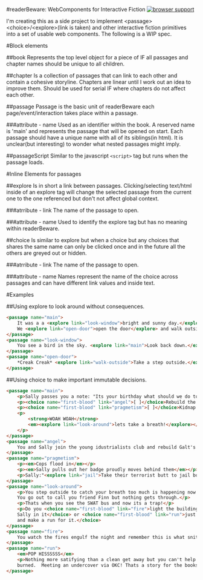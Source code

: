 #readerBeware: WebComponents for Interactive Fiction
[![browser support](https://ci.testling.com/glassresistor/readerBeware.png)
](https://ci.testling.com/glassresistor/readerBeware)

I'm creating this as a side project to implement \<passage\> \<choice\>/\<explore\>(link is taken) and other interactive fiction primitives into a set of usable web components. The following is a WIP spec.


#Block elements

##book
Represents the top level object for a piece of IF all passages and chapter names should be unique to all children.

##chapter
Is a collection of passages that can link to each other and contain a cohesive storyline.  Chapters are linear until I work out an idea to improve them.  Should be used for serial IF where chapters do not affect each other.

##passage
Passage is the basic unit of readerBeware each page/event/interaction takes place within a passage.

###attribute - name
Used as an identifier within the book. A reserved name is 'main' and represents the passage that will be opened on start.  Each passage should have a unique name with all of its siblings(in html).  It is unclear(but interesting) to wonder what nested passages might imply.


##passageScript
Similar to the javascript `<script>` tag but runs when the passage loads.

#Inline Elements for passages

##explore
Is in short a link between passages.  Clicking/selecting text/html inside of an explore tag will change the selected passage from the current one to the one referenced but don't not affect global context.

###atrribute - link
The name of the passage to open.

###attribute - name
Used to identify the explore tag but has no meaning within readerBeware.

##choice
Is similar to explore but when a choice but any choices that shares the same name can only be clicked once and in the future all the others are greyed out or hidden.

###atrribute - link
The name of the passage to open.

###attribute - name
Names represent the name of the choice across passages and can have different link values and inside text.

#Examples

##Using explore to look around without consequences.
```html
<passage name="main">
    It was a a <explore link="look-window">bright and sunny day.</explore>
    We <explore link="open-door">open the door</explore> and walk outside.
</passage>
<passage name="look-window">
    You see a bird in the sky. <explore link="main">Look back down.</explore>
</passage>
<passage name="open-door">
    *Creak Creak* <explore link="walk-outside">Take a step outside.</explore>
</passage>
```

##Using choice to make important immutable decisions.
```html
<passage name="main">
    <p>Sally passes you a note: "Its your birthday what should we do today?"</p>
    <p><choice name="first-blood" link="angel">[ ]</choice>Rebuild the economy</p>
    <p><choice name="first-blood" link="pragmetism">[ ]</choice>Kidnap The President</p>
    <p>
        <strong>WOAH WOAH</strong>
        <em><explore link="look-around">lets take a breath!</explore></em>
    </p>
</passage>
<passage name="angel">
    You and Sally join the young idustrialists club and rebuild Galt's great machine.
</passage>
<passage name="pragmetism">
    <p><em>Cops flood in</em></p>
    <p><em>Sally pulls out her badge proudly moves behind them</em></p>
    <p>Sally:"<explore link="jail">Take their terrorist butt to jail boys!</explore></p>
</passage>
<passage name="look-around">
    <p>You step outside to catch your breath too much is happening now.
    You go out to call you friend Finn but nothing gets through.</p>
    <p>Thats when you see the SWAT bus and now its a trap!</p>
    <p>Do you <choice name="first-blood" link="fire">light the building on fire with
    Sally in it</choice> or <choice name="first-blood" link="run">just cut the tires
    and make a run for it.</choice>
</passage>
<passage name="fire">
    You watch the fires engulf the night and remember this is what snitches get.
</passage>
<passage name="run">
    <em>POP HISSSSSS</em>
    <p>Nothing more satifying than a clean get away but you can't help but feel
    burned.  Meeting an undercover via OKC! Thats a story for the books.</p>
</passage>
```


